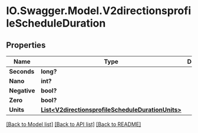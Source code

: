 # IO.Swagger.Model.V2directionsprofileScheduleDuration
## Properties

Name | Type | Description | Notes
------------ | ------------- | ------------- | -------------
**Seconds** | **long?** |  | [optional] 
**Nano** | **int?** |  | [optional] 
**Negative** | **bool?** |  | [optional] 
**Zero** | **bool?** |  | [optional] 
**Units** | [**List&lt;V2directionsprofileScheduleDurationUnits&gt;**](V2directionsprofileScheduleDurationUnits.md) |  | [optional] 

[[Back to Model list]](../README.md#documentation-for-models) [[Back to API list]](../README.md#documentation-for-api-endpoints) [[Back to README]](../README.md)

